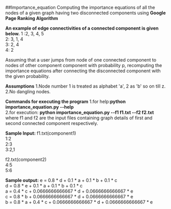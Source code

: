 ##Importance_equation
Computing the importance equations of all the nodes of a given graph having two disconnected components using **Google Page Ranking Algorithm**

**An example of edge connectivities of a connected component is given below.**
  1 :2, 3, 4, 5</br>
  2: 3, 1, 4</br>
  3: 2, 4</br>
  4: 2</br>

Assuming that a user jumps from node of one connected component to nodes of other component component with probability p, recomputing the importance equations after connecting the disconnected component with the given probability.

**Assumptions**
1.Node number 1 is treated as alphabet 'a', 2 as 'b' so on till z.</br>
2.No dangling nodes.</br>

**Commands for executing the program**
1.for help:**python importance_equation.py --help**</br>
2.for execution: **python importance_equation.py --f1 f1.txt --f2 f2.txt**</br>
where f1 and f2 are the input files containing graph details of first and second connected component respectively.</br>

**Sample Input:**
f1.txt(component1)</br>
1:2</br>
2:3</br>
3:2,1</br>

f2.txt(component2)</br>
4:5</br>
5:6</br>

**Sample output:**
e = 0.8 * d + 0.1 * a + 0.1 * b + 0.1 * c</br>
d = 0.8 * e + 0.1 * a + 0.1 * b + 0.1 * c</br>
a = 0.4 * c + 0.0666666666667 * d + 0.0666666666667 * e</br>
c = 0.8 * b + 0.0666666666667 * d + 0.0666666666667 * e</br>
b = 0.8 * a + 0.4 * c + 0.0666666666667 * d + 0.0666666666667 * e</br>
